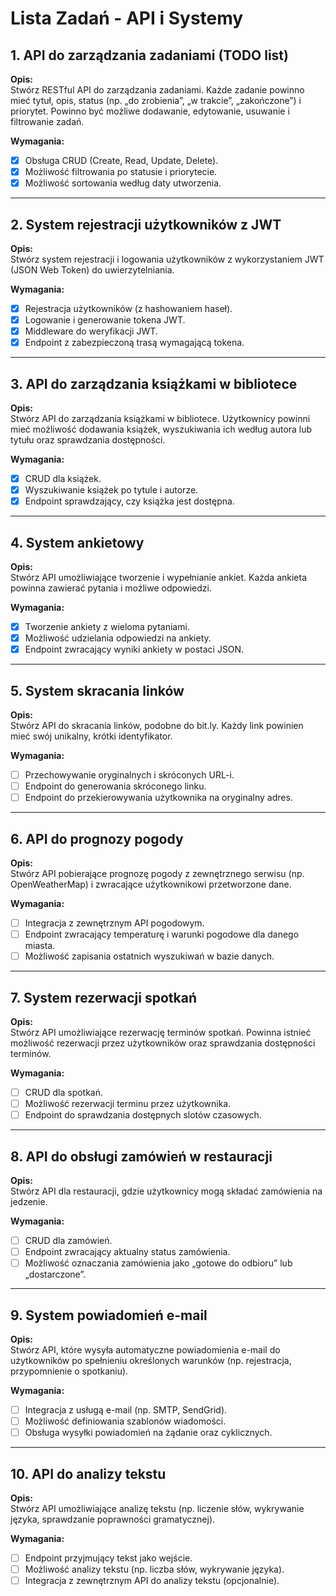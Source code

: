 # Lista Zadań - API i Systemy

## 1. API do zarządzania zadaniami (TODO list)

**Opis:**  
Stwórz RESTful API do zarządzania zadaniami. Każde zadanie powinno mieć tytuł, opis, status (np. „do zrobienia”, „w trakcie”, „zakończone”) i priorytet. Powinno być możliwe dodawanie, edytowanie, usuwanie i filtrowanie zadań.

**Wymagania:**

- [x] Obsługa CRUD (Create, Read, Update, Delete).
- [x] Możliwość filtrowania po statusie i priorytecie.
- [x] Możliwość sortowania według daty utworzenia.

---

## 2. System rejestracji użytkowników z JWT

**Opis:**  
Stwórz system rejestracji i logowania użytkowników z wykorzystaniem JWT (JSON Web Token) do uwierzytelniania.

**Wymagania:**

- [x] Rejestracja użytkowników (z hashowaniem haseł).
- [x] Logowanie i generowanie tokena JWT.
- [x] Middleware do weryfikacji JWT.
- [x] Endpoint z zabezpieczoną trasą wymagającą tokena.

---

## 3. API do zarządzania książkami w bibliotece

**Opis:**  
Stwórz API do zarządzania książkami w bibliotece. Użytkownicy powinni mieć możliwość dodawania książek, wyszukiwania ich według autora lub tytułu oraz sprawdzania dostępności.

**Wymagania:**

- [x] CRUD dla książek.
- [x] Wyszukiwanie książek po tytule i autorze.
- [x] Endpoint sprawdzający, czy książka jest dostępna.

---

## 4. System ankietowy

**Opis:**  
Stwórz API umożliwiające tworzenie i wypełnianie ankiet. Każda ankieta powinna zawierać pytania i możliwe odpowiedzi.

**Wymagania:**

- [x] Tworzenie ankiety z wieloma pytaniami.
- [x] Możliwość udzielania odpowiedzi na ankiety.
- [x] Endpoint zwracający wyniki ankiety w postaci JSON.

---

## 5. System skracania linków

**Opis:**  
Stwórz API do skracania linków, podobne do bit.ly. Każdy link powinien mieć swój unikalny, krótki identyfikator.

**Wymagania:**

- [ ] Przechowywanie oryginalnych i skróconych URL-i.
- [ ] Endpoint do generowania skróconego linku.
- [ ] Endpoint do przekierowywania użytkownika na oryginalny adres.

---

## 6. API do prognozy pogody

**Opis:**  
Stwórz API pobierające prognozę pogody z zewnętrznego serwisu (np. OpenWeatherMap) i zwracające użytkownikowi przetworzone dane.

**Wymagania:**

- [ ] Integracja z zewnętrznym API pogodowym.
- [ ] Endpoint zwracający temperaturę i warunki pogodowe dla danego miasta.
- [ ] Możliwość zapisania ostatnich wyszukiwań w bazie danych.

---

## 7. System rezerwacji spotkań

**Opis:**  
Stwórz API umożliwiające rezerwację terminów spotkań. Powinna istnieć możliwość rezerwacji przez użytkowników oraz sprawdzania dostępności terminów.

**Wymagania:**

- [ ] CRUD dla spotkań.
- [ ] Możliwość rezerwacji terminu przez użytkownika.
- [ ] Endpoint do sprawdzania dostępnych slotów czasowych.

---

## 8. API do obsługi zamówień w restauracji

**Opis:**  
Stwórz API dla restauracji, gdzie użytkownicy mogą składać zamówienia na jedzenie.

**Wymagania:**

- [ ] CRUD dla zamówień.
- [ ] Endpoint zwracający aktualny status zamówienia.
- [ ] Możliwość oznaczania zamówienia jako „gotowe do odbioru” lub „dostarczone”.

---

## 9. System powiadomień e-mail

**Opis:**  
Stwórz API, które wysyła automatyczne powiadomienia e-mail do użytkowników po spełnieniu określonych warunków (np. rejestracja, przypomnienie o spotkaniu).

**Wymagania:**

- [ ] Integracja z usługą e-mail (np. SMTP, SendGrid).
- [ ] Możliwość definiowania szablonów wiadomości.
- [ ] Obsługa wysyłki powiadomień na żądanie oraz cyklicznych.

---

## 10. API do analizy tekstu

**Opis:**  
Stwórz API umożliwiające analizę tekstu (np. liczenie słów, wykrywanie języka, sprawdzanie poprawności gramatycznej).

**Wymagania:**

- [ ] Endpoint przyjmujący tekst jako wejście.
- [ ] Możliwość analizy tekstu (np. liczba słów, wykrywanie języka).
- [ ] Integracja z zewnętrznym API do analizy tekstu (opcjonalnie).
